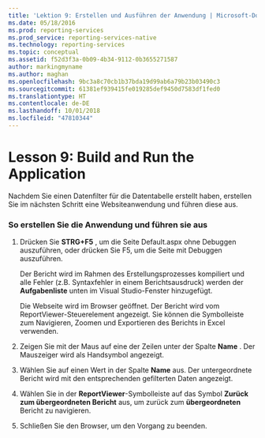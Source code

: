 ```yaml
---
title: 'Lektion 9: Erstellen und Ausführen der Anwendung | Microsoft-Dokumentation'
ms.date: 05/18/2016
ms.prod: reporting-services
ms.prod_service: reporting-services-native
ms.technology: reporting-services
ms.topic: conceptual
ms.assetid: f52d3f3a-0b09-4b34-9112-0b3655271587
author: markingmyname
ms.author: maghan
ms.openlocfilehash: 9bc3a8c70cb1b37bda19d99ab6a79b23b03490c3
ms.sourcegitcommit: 61381ef939415fe019285def9450d7583df1fed0
ms.translationtype: HT
ms.contentlocale: de-DE
ms.lasthandoff: 10/01/2018
ms.locfileid: "47810344"
---
```

# <a name="lesson-9-build-and-run-the-application"></a>Lesson 9: Build and Run the Application
Nachdem Sie einen Datenfilter für die Datentabelle erstellt haben, erstellen Sie im nächsten Schritt eine Websiteanwendung und führen diese aus.  
  
### <a name="to-build-and-run-the-application"></a>So erstellen Sie die Anwendung und führen sie aus  
  
1.  Drücken Sie **STRG+F5** , um die Seite Default.aspx ohne Debuggen auszuführen, oder drücken Sie F5, um die Seite mit Debuggen auszuführen.  
  
    Der Bericht wird im Rahmen des Erstellungsprozesses kompiliert und alle Fehler (z.B. Syntaxfehler in einem Berichtsausdruck) werden der **Aufgabenliste** unten im Visual Studio-Fenster hinzugefügt.  
  
    Die Webseite wird im Browser geöffnet. Der Bericht wird vom ReportViewer-Steuerelement angezeigt. Sie können die Symbolleiste zum Navigieren, Zoomen und Exportieren des Berichts in Excel verwenden.  
  
2.  Zeigen Sie mit der Maus auf eine der Zeilen unter der Spalte **Name** . Der Mauszeiger wird als Handsymbol angezeigt.  
  
3.  Wählen Sie auf einen Wert in der Spalte **Name** aus. Der untergeordnete Bericht wird mit den entsprechenden gefilterten Daten angezeigt.  
  
4.  Wählen Sie in der **ReportViewer**-Symbolleiste auf das Symbol **Zurück zum übergeordneten Bericht** aus, um zurück zum **übergeordneten** Bericht zu navigieren.  
  
5.  Schließen Sie den Browser, um den Vorgang zu beenden.  
  
  
  

